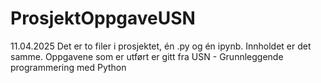 # ProsjektOppgaveUSN
11.04.2025
Det er to filer i prosjektet, én .py og én ipynb. Innholdet er det samme. Oppgavene som er utført er gitt fra USN - Grunnleggende programmering med Python

